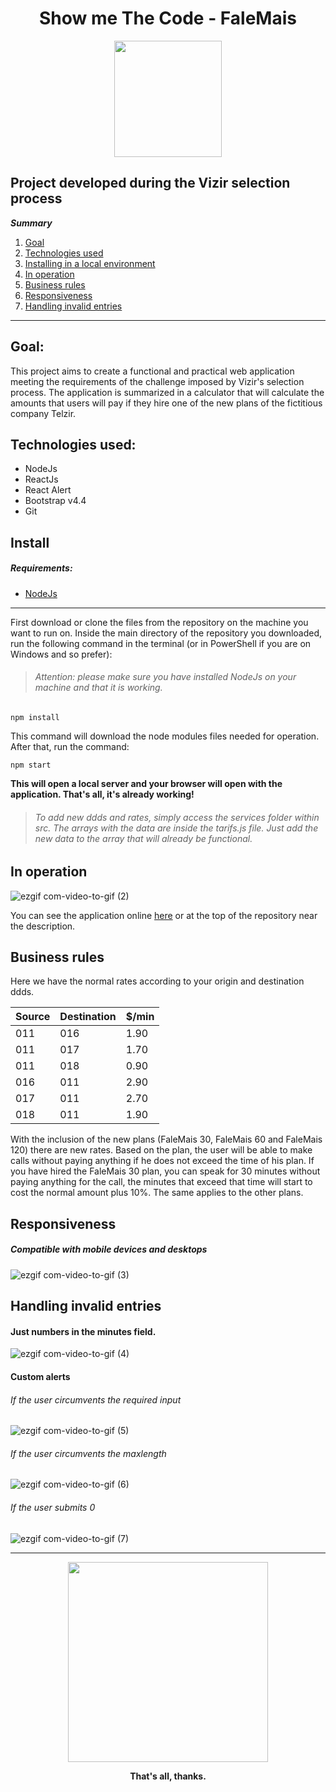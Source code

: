 <h1 align="center">
  Show me The Code - FaleMais
</h1>

<p align="center">
  <img width="172" height="186" src="https://user-images.githubusercontent.com/56132780/77975092-7120e780-72cf-11ea-98dc-96020cdc61a2.png">
</p>


## Project developed during the Vizir selection process

 ***Summary*** 
 1. [Goal](#goal)
 2. [Technologies used](#technologies)
 2. [Installing in a local environment](#installing)
 3. [In operation](#operation)
 3. [Business rules](#rules)
 4. [Responsiveness](#responsiveness)
 5. [Handling invalid entries](#invalid)
*******

<div id='goal' />

## Goal:

This project aims to create a functional and practical web application meeting the requirements of the challenge imposed by Vizir's selection process. The application is summarized in a calculator that will calculate the amounts that users will pay if they hire one of the new plans of the fictitious company Telzir.

<div id='technologies' />

## Technologies used:

- NodeJs
- ReactJs
- React Alert
- Bootstrap v4.4
- Git

<div id='installing' />

## Install

##### Requirements:

- [NodeJs](https://nodejs.org/en)
*******

First download or clone the files from the repository on the machine you want to run on. Inside the main directory of the repository you downloaded, run the following command in the terminal (or in PowerShell if you are on Windows and so prefer):
> ###### Attention: please make sure you have installed NodeJs on your machine and that it is working.

``npm install``

This command will download the node modules files needed for operation. After that, run the command:

``npm start``

**This will open a local server and your browser will open with the application. That's all, it's already working!**

> ###### To add new ddds and rates, simply access the services folder within src. The arrays with the data are inside the tarifs.js file. Just add the new data to the array that will already be functional.

<div id='operation' />

## In operation

![ezgif com-video-to-gif (2)](https://user-images.githubusercontent.com/56132780/78131172-ff40bf00-73f0-11ea-92ef-c0e071951622.gif)

You can see the application online [here](https://planosfalemais.netlify.com/) or at the top of the repository near the description.

<div id='rules' />

## Business rules

Here we have the normal rates according to your origin and destination ddds.

Source | Destination | $/min
------------ | ------------- | -------------
011 | 016 | 1.90
011 | 017 | 1.70
011 | 018 | 0.90
016 | 011 | 2.90
017 | 011 | 2.70
018 | 011 | 1.90

With the inclusion of the new plans (FaleMais 30, FaleMais 60 and FaleMais 120) there are new rates. Based on the plan, the user will be able to make calls without paying anything if he does not exceed the time of his plan. If you have hired the FaleMais 30 plan, you can speak for 30 minutes without paying anything for the call, the minutes that exceed that time will start to cost the normal amount plus 10%. The same applies to the other plans.

<div id='responsiveness' />

## Responsiveness

##### Compatible with mobile devices and desktops
![ezgif com-video-to-gif (3)](https://user-images.githubusercontent.com/56132780/78131261-28614f80-73f1-11ea-85df-41b6456cbf4a.gif)

<div id='invalid' />

## Handling invalid entries

#### Just numbers in the minutes field.

![ezgif com-video-to-gif (4)](https://user-images.githubusercontent.com/56132780/78131312-42029700-73f1-11ea-8606-8ba91105b2a3.gif)

#### Custom alerts

###### If the user circumvents the required input
![ezgif com-video-to-gif (5)](https://user-images.githubusercontent.com/56132780/78131365-5777c100-73f1-11ea-96c7-3238d806e60c.gif)

###### If the user circumvents the maxlength 
![ezgif com-video-to-gif (6)](https://user-images.githubusercontent.com/56132780/78131408-678fa080-73f1-11ea-9096-984b7c8d5eb9.gif)

###### If the user submits 0
![ezgif com-video-to-gif (7)](https://user-images.githubusercontent.com/56132780/78131441-75ddbc80-73f1-11ea-9a55-1190689d1c70.gif)

*******
<p align="center">
   <img width="320" height="320" src="https://user-images.githubusercontent.com/56132780/78135841-eb00c000-73f8-11ea-913a-23a63ca27e6c.gif">
</p>
<p align="center">
  <b>That's all, thanks.</b>
</p>
